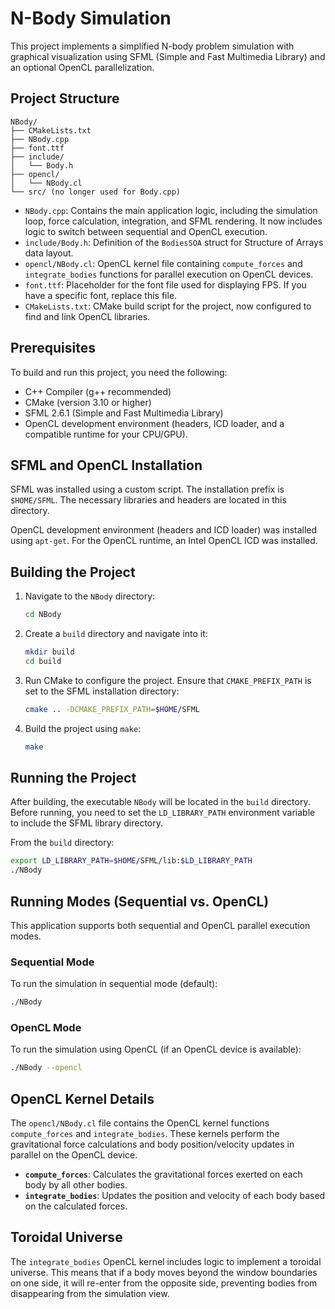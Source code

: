 # N-Body Simulation

This project implements a simplified N-body problem simulation with graphical visualization using SFML (Simple and Fast Multimedia Library) and an optional OpenCL parallelization.

## Project Structure

```
NBody/
├── CMakeLists.txt
├── NBody.cpp
├── font.ttf
├── include/
│   └── Body.h
├── opencl/
│   └── NBody.cl
└── src/ (no longer used for Body.cpp)
```

- `NBody.cpp`: Contains the main application logic, including the simulation loop, force calculation, integration, and SFML rendering. It now includes logic to switch between sequential and OpenCL execution.
- `include/Body.h`: Definition of the `BodiesSOA` struct for Structure of Arrays data layout.
- `opencl/NBody.cl`: OpenCL kernel file containing `compute_forces` and `integrate_bodies` functions for parallel execution on OpenCL devices.
- `font.ttf`: Placeholder for the font file used for displaying FPS. If you have a specific font, replace this file.
- `CMakeLists.txt`: CMake build script for the project, now configured to find and link OpenCL libraries.

## Prerequisites

To build and run this project, you need the following:

- C++ Compiler (g++ recommended)
- CMake (version 3.10 or higher)
- SFML 2.6.1 (Simple and Fast Multimedia Library)
- OpenCL development environment (headers, ICD loader, and a compatible runtime for your CPU/GPU).

## SFML and OpenCL Installation

SFML was installed using a custom script. The installation prefix is `$HOME/SFML`. The necessary libraries and headers are located in this directory.

OpenCL development environment (headers and ICD loader) was installed using `apt-get`. For the OpenCL runtime, an Intel OpenCL ICD was installed.

## Building the Project

1. Navigate to the `NBody` directory:
   ```bash
   cd NBody
   ```

2. Create a `build` directory and navigate into it:
   ```bash
   mkdir build
   cd build
   ```

3. Run CMake to configure the project. Ensure that `CMAKE_PREFIX_PATH` is set to the SFML installation directory:
   ```bash
   cmake .. -DCMAKE_PREFIX_PATH=$HOME/SFML
   ```

4. Build the project using `make`:
   ```bash
   make
   ```

## Running the Project

After building, the executable `NBody` will be located in the `build` directory. Before running, you need to set the `LD_LIBRARY_PATH` environment variable to include the SFML library directory.

From the `build` directory:

```bash
export LD_LIBRARY_PATH=$HOME/SFML/lib:$LD_LIBRARY_PATH
./NBody
```

## Running Modes (Sequential vs. OpenCL)

This application supports both sequential and OpenCL parallel execution modes.

### Sequential Mode

To run the simulation in sequential mode (default):

```bash
./NBody
```

### OpenCL Mode

To run the simulation using OpenCL (if an OpenCL device is available):

```bash
./NBody --opencl
```

## OpenCL Kernel Details

The `opencl/NBody.cl` file contains the OpenCL kernel functions `compute_forces` and `integrate_bodies`. These kernels perform the gravitational force calculations and body position/velocity updates in parallel on the OpenCL device.

- **`compute_forces`**: Calculates the gravitational forces exerted on each body by all other bodies.
- **`integrate_bodies`**: Updates the position and velocity of each body based on the calculated forces.

## Toroidal Universe

The `integrate_bodies` OpenCL kernel includes logic to implement a toroidal universe. This means that if a body moves beyond the window boundaries on one side, it will re-enter from the opposite side, preventing bodies from disappearing from the simulation view.

